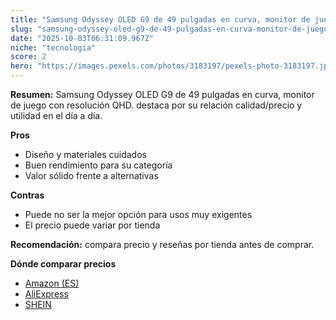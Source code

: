 ```yaml
---
title: "Samsung Odyssey OLED G9 de 49 pulgadas en curva, monitor de juego con resolución QHD."
slug: "samsung-odyssey-oled-g9-de-49-pulgadas-en-curva-monitor-de-juego-con-resolucion-"
date: "2025-10-03T06:31:09.967Z"
niche: "tecnologia"
score: 2
hero: "https://images.pexels.com/photos/3183197/pexels-photo-3183197.jpeg?auto=compress&cs=tinysrgb&fit=crop&h=627&w=1200&auto=compress&cs=tinysrgb&w=1200&h=675&fit=crop"
---
```


**Resumen:** Samsung Odyssey OLED G9 de 49 pulgadas en curva, monitor de juego con resolución QHD. destaca por su relación calidad/precio y utilidad en el día a día.

**Pros**
- Diseño y materiales cuidados
- Buen rendimiento para su categoría
- Valor sólido frente a alternativas

**Contras**
- Puede no ser la mejor opción para usos muy exigentes
- El precio puede variar por tienda

**Recomendación:** compara precio y reseñas por tienda antes de comprar.

**Dónde comparar precios**
- [Amazon (ES)](https://www.amazon.es/s?k=Samsung%20Odyssey%20OLED%20G9%20de%2049%20pulgadas%20en%20curva%2C%20monitor%20de%20juego%20con%20resoluci%C3%B3n%20QHD.&tag=teknovashop25-21)
- [AliExpress](https://www.aliexpress.com/wholesale?SearchText=Samsung%20Odyssey%20OLED%20G9%20de%2049%20pulgadas%20en%20curva%2C%20monitor%20de%20juego%20con%20resoluci%C3%B3n%20QHD.)
- [SHEIN](https://www.shein.com/pdsearch/Samsung%20Odyssey%20OLED%20G9%20de%2049%20pulgadas%20en%20curva%2C%20monitor%20de%20juego%20con%20resoluci%C3%B3n%20QHD.)